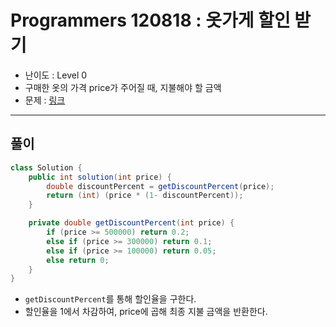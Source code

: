 # Programmers 120818 : 옷가게 할인 받기
- 난이도 : Level 0
- 구매한 옷의 가격 price가 주어질 때, 지불해야 할 금액
- 문제 : [링크](https://school.programmers.co.kr/learn/courses/30/lessons/120818)

---

## 풀이
```java
class Solution {
    public int solution(int price) {
        double discountPercent = getDiscountPercent(price);
        return (int) (price * (1- discountPercent));
    }

    private double getDiscountPercent(int price) {
        if (price >= 500000) return 0.2;
        else if (price >= 300000) return 0.1;
        else if (price >= 100000) return 0.05;
        else return 0;
    }
}
```
- `getDiscountPercent`를 통해 할인율을 구한다.
- 할인율을 1에서 차감하여, price에 곱해 최종 지불 금액을 반환한다.

